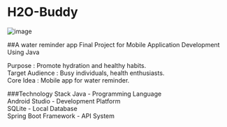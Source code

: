 # H2O-Buddy

![image](https://github.com/user-attachments/assets/c5392d53-d6e3-4d94-83b7-e57e8f1f9bd8)

##A water reminder app
Final Project for Mobile Application Development Using Java

Purpose : Promote hydration and healthy habits.<br>
Target Audience : Busy individuals, health enthusiasts.<br>
Core Idea : Mobile app for water reminder.<br>

###Technology Stack
Java - Programming Language<br>
Android Studio - Development Platform<br>
SQLite - Local Database<br>
Spring Boot Framework - API System<br>






